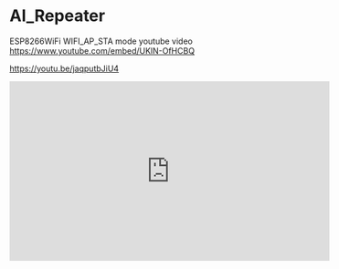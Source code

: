 # AI_Repeater
ESP8266WiFi WIFI_AP_STA mode
youtube video
https://www.youtube.com/embed/UKlN-OfHCBQ


https://youtu.be/jaqputbJiU4

<p><iframe width="560" height="315" src="https://www.youtube.com/embed/UKlN-OfHCBQ" title="YouTube video player" frameborder="0" allow="accelerometer; autoplay; clipboard-write; encrypted-media; gyroscope; picture-in-picture; web-share" allowfullscreen></iframe></p>

